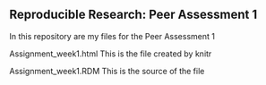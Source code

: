 ## Reproducible Research: Peer Assessment 1

In this repository are my files for the Peer Assessment 1

Assignment_week1.html
This is the file created by knitr

Assignment_week1.RDM
This is the source of the file